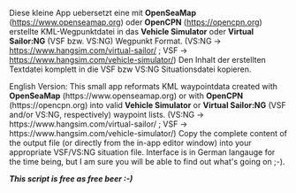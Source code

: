 Diese kleine App uebersetzt eine mit <b>OpenSeaMap</b> (https://www.openseamap.org) oder <b>OpenCPN</b> (https://opencpn.org) erstellte KML-Wegpunktdatei in das <b>Vehicle Simulator</b> oder <b>Virtual Sailor:NG</b> (VSF bzw. VS:NG) Wegpunkt Format. (VS:NG -> https://www.hangsim.com/virtual-sailor/ ; VSF -> https://www.hangsim.com/vehicle-simulator/)
Den Inhalt der erstellten Textdatei komplett in die VSF bzw VS:NG Situationsdatei kopieren. 
<p/>
English Version:
This small app reformats KML waypointdata created with <b>OpenSeaMap</b> (https://www.openseamap.org) or with <b>OpenCPN</b> (https://opencpn.org) into valid <b>Vehicle Simulator</b> or <b>Virtual Sailor:NG</b> (VSF and/or VS:NG, respectively) waypoint lists. (VS:NG -> https://www.hangsim.com/virtual-sailor/ ; VSF -> https://www.hangsim.com/vehicle-simulator/)
Copy the complete content of the output file (or directly from the in-app editor window) into your appropriate VSF/VS:NG situation file.
Interface is in German langauge for the time being, but I am sure you will be able to find out what's going on ;-).
<p/>
<b><i>This script is free as free beer :-)</i></b>
